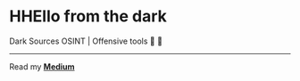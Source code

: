 # HHEllo from the dark

Dark Sources OSINT | Offensive tools
:penguin: :ninja:

---

Read my **[Medium](https://medium.com/@umbraxsecure)**
